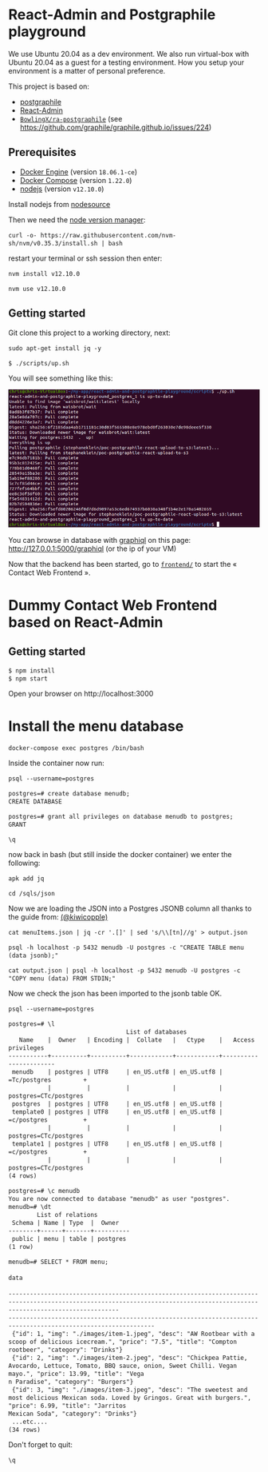 # React-Admin and  Postgraphile playground

We use Ubuntu 20.04 as a dev environment. We also run virtual-box with Ubuntu 20.04 as a guest for a testing environment. How you setup your environment is a matter of personal preference. 

This project is based on:

- [postgraphile](https://www.graphile.org/postgraphile/)
- [React-Admin](https://github.com/marmelab/react-admin)
- [`BowlingX/ra-postgraphile`](https://github.com/BowlingX/ra-postgraphile) (see https://github.com/graphile/graphile.github.io/issues/224)

## Prerequisites

- [Docker Engine](https://docs.docker.com/engine/) (version `18.06.1-ce`)
- [Docker Compose](https://docs.docker.com/compose/) (version `1.22.0`)
- [nodejs](https://nodejs.org/en/) (version `v12.10.0`)

Install nodejs from [nodesource](https://github.com/nodesource/distributions/blob/master/README.md)

Then we need the [node version manager](https://github.com/nvm-sh/nvm/blob/master/README.md):

```
curl -o- https://raw.githubusercontent.com/nvm-sh/nvm/v0.35.3/install.sh | bash
```
restart your terminal or ssh session then enter:

```
nvm install v12.10.0
```
```
nvm use v12.10.0
```

## Getting started

Git clone this project to a working directory, next:

```
sudo apt-get install jq -y
```
```
$ ./scripts/up.sh
```
You will see something like this:

![building](https://github.com/affluent-bilby-classifieds/react-admin-and-postgraphile-playground/blob/master/Screenshot%20from%202020-06-25%2010-16-28.png)


You can browse in database with [graphiql](https://github.com/graphql/graphiql) on this page: http://127.0.0.1:5000/graphiql
(or the ip of your VM)

Now that the backend has been started, go to [`frontend/`](frontend/) to start the « Contact Web Frontend ».

# Dummy Contact Web Frontend based on React-Admin

## Getting started

```
$ npm install
$ npm start
```

Open your browser on http://localhost:3000

# Install the menu database

```
docker-compose exec postgres /bin/bash
```

Inside the container now run:






```
psql --username=postgres

```

```
postgres=# create database menudb;
CREATE DATABASE
```

```
postgres=# grant all privileges on database menudb to postgres;
GRANT
```
```
\q
```
now back in bash (but still inside the docker container) we enter the following:


```
apk add jq
```

```
cd /sqls/json
```

Now we are loading the JSON into a Postgres JSONB column all thanks to the guide from: [(@kiwicopple)](https://dev.to/kiwicopple/loading-json-into-postgres-2l28)

```
cat menuItems.json | jq -cr '.[]' | sed 's/\\[tn]//g' > output.json
```
```
psql -h localhost -p 5432 menudb -U postgres -c "CREATE TABLE menu (data jsonb);"
```

```
cat output.json | psql -h localhost -p 5432 menudb -U postgres -c "COPY menu (data) FROM STDIN;"
```

Now we check the json has been imported to the jsonb table OK.

```
psql --username=postgres

```


```
postgres=# \l
                                 List of databases
   Name    |  Owner   | Encoding |  Collate   |   Ctype    |   Access privileges   
-----------+----------+----------+------------+------------+-----------------------
 menudb    | postgres | UTF8     | en_US.utf8 | en_US.utf8 | =Tc/postgres         +
           |          |          |            |            | postgres=CTc/postgres
 postgres  | postgres | UTF8     | en_US.utf8 | en_US.utf8 | 
 template0 | postgres | UTF8     | en_US.utf8 | en_US.utf8 | =c/postgres          +
           |          |          |            |            | postgres=CTc/postgres
 template1 | postgres | UTF8     | en_US.utf8 | en_US.utf8 | =c/postgres          +
           |          |          |            |            | postgres=CTc/postgres
(4 rows)

```

```
postgres=# \c menudb
You are now connected to database "menudb" as user "postgres".
menudb=# \dt
        List of relations
 Schema | Name | Type  |  Owner   
--------+------+-------+----------
 public | menu | table | postgres
(1 row)
```

```
menudb=# SELECT * FROM menu;
                                                                                                                                           data                            
                                                                                                               
---------------------------------------------------------------------------------------------------------------------------------------------------------------------------
---------------------------------------------------------------------------------------------------------------
 {"id": 1, "img": "./images/item-1.jpeg", "desc": "AW Rootbear with a scoop of delicious icecream.", "price": "7.5", "title": "Compton rootbeer", "category": "Drinks"}
 {"id": 2, "img": "./images/item-2.jpeg", "desc": "Chickpea Pattie, Avocardo, Lettuce, Tomato, BBQ sauce, onion, Sweet Chilli. Vegan mayo.", "price": 13.99, "title": "Vega
n Paradise", "category": "Burgers"}
 {"id": 3, "img": "./images/item-3.jpeg", "desc": "The sweetest and most delicious Mexican soda. Loved by Gringos. Great with burgers.", "price": 6.99, "title": "Jarritos 
Mexican Soda", "category": "Drinks"}
 ...etc....
(34 rows)

```
Don't forget to quit: 

```
\q
```



